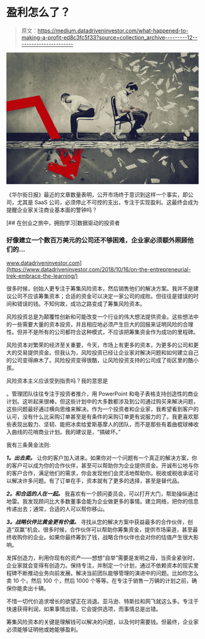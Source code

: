 # 盈利怎么了？

> 原文：<https://medium.datadriveninvestor.com/what-happened-to-making-a-profit-ed8c3fc5f33?source=collection_archive---------12----------------------->

![](img/c1354af3fd2bba02dd591609b0092f9a.png)

《华尔街日报》最近的文章数量表明，公开市场终于意识到这样一个事实，即公司，尤其是 SaaS 公司，必须停止不可控的支出，专注于实现盈利。这最终会成为提醒企业家关注商业基本面的警钟吗？

[](https://www.datadriveninvestor.com/2018/10/16/on-the-entrepreneurial-trek-embrace-the-learning/) [## 在创业之旅中，拥抱学习|数据驱动的投资者

### 好像建立一个数百万美元的公司还不够困难，企业家必须额外照顾他们的…

www.datadriveninvestor.com](https://www.datadriveninvestor.com/2018/10/16/on-the-entrepreneurial-trek-embrace-the-learning/) 

很多时候，创始人更专注于筹集风险资本，然后销售他们的解决方案。我并不是建议公司不应该筹集资本；合适的资金可以决定一家公司的成败。但往往是错误的时间和错误的钱。不知何故，成功之路变成了筹集风险资本。

风险投资总是为颠覆性创新和可能改变一个行业的伟大想法提供资金。这些想法中的一些需要大量的资本投资，并且相应地必须产生巨大的回报来证明风险的合理性。但并不是所有的公司都符合这种模式，不应该把筹集资金作为成功的里程碑。

风险资本对繁荣的经济至关重要，今天，市场上有更多的资本，为更多的公司和更大的交易提供资金。但我认为，风险投资已经让企业家对解决问题和如何建立自己的公司变得麻木了。风险投资变得很酷，让风险投资支持的公司成了街区里的酷小孩。

风险资本主义应该受到指责吗？我的意思是

。管理团队往往专注于投资者推介，用 PowerPoint 和电子表格支持创造性的商业计划。这听起来很棒，但这些计划中的大多数都涉及到公司通过购买来解决问题，这些问题最好通过横向思维来解决。作为一个投资者和企业家，我希望看到客户的认可，没有什么比采购订单甚至是有条件的采购订单更有说服力的了。我更喜欢那些表现出毅力、坚韧、能把冰卖给爱斯基摩人的团队，而不是那些有着曲棍球棒收入曲线的花哨商业计划。我的建议是，“搞破坏。”

我有三条黄金法则:

***1。出去卖。*** 让你的客户加入进来。如果你对一个问题有一个真正的解决方案，你的客户可以成为你的合作伙伴，甚至可以帮助你为企业提供资金。开诚布公地与你的客户合作，满足他们的需求，你会发现他们会灵活地帮助你。税收或税收承诺可以解决许多问题。有了订单在手，资本就有了更多的选择，甚至是替代品。

***2。和合适的人在一起。*** 我喜欢有一个顾问委员会，可以打开大门，帮助操纵通过地雷。我发现顾问比大多数董事会能为企业做更多的事情。建立网络，把你的信息传递出去；通常，合适的人可以帮你移山。

***3。战略伙伴比黄金更有价值。*** 寻找从您的解决方案中获益最多的合作伙伴，创造“双赢”机会。很多时候，合作伙伴可以帮助你筹集资金，提供市场渠道，甚至最终收购你的企业。如果你最终筹到了钱，战略合作伙伴也会对你的估值产生很大影响。

发挥创造力，利用你现有的资产——想想“自举”需要是发明之母，当资金紧张时，企业家就会变得有创造力。保持专注，并制定一个计划，通过不依赖资本的现实里程碑不断推动业务向前发展。解决当前团队能够管理的演进中的问题。比如你怎么卖 10 个，然后 100 个，然后 1000 个等等。在专注于销售一万辆的计划之前，确保你能卖出十辆。

不惜一切代价追求增长的欲望正在消退。亚马逊、特斯拉和网飞就这么多。专注于快速获得利润，如果事情出错，它会提供选项，而事情总是出错。

筹集风险资本的关键是理解钱可以解决的问题，以及何时需要钱。但最终，企业家必须能够证明他或她能够盈利。